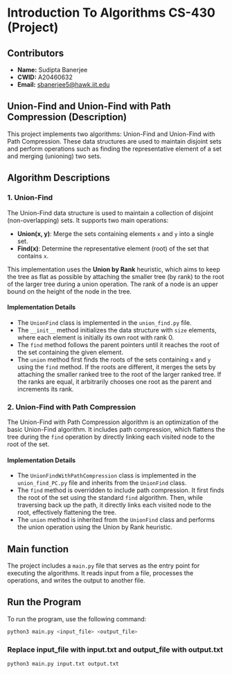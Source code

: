 # Introduction To Algorithms CS-430 (Project)

## Contributors

- **Name:** Sudipta Banerjee
- **CWID:** A20460632
- **Email:** sbanerjee5@hawk.iit.edu

## Union-Find and Union-Find with Path Compression (Description)

This project implements two algorithms: Union-Find and Union-Find with Path Compression. These data structures are used to maintain disjoint sets and perform operations such as finding the representative element of a set and merging (unioning) two sets.

## Algorithm Descriptions

### 1. Union-Find

The Union-Find data structure is used to maintain a collection of disjoint (non-overlapping) sets. It supports two main operations:

- **Union(x, y)**: Merge the sets containing elements `x` and `y` into a single set.
- **Find(x)**: Determine the representative element (root) of the set that contains `x`.

This implementation uses the **Union by Rank** heuristic, which aims to keep the tree as flat as possible by attaching the smaller tree (by rank) to the root of the larger tree during a union operation. The rank of a node is an upper bound on the height of the node in the tree.

#### Implementation Details

- The `UnionFind` class is implemented in the `union_find.py` file.
- The `__init__` method initializes the data structure with `size` elements, where each element is initially its own root with rank 0.
- The `find` method follows the parent pointers until it reaches the root of the set containing the given element.
- The `union` method first finds the roots of the sets containing `x` and `y` using the `find` method. If the roots are different, it merges the sets by attaching the smaller ranked tree to the root of the larger ranked tree. If the ranks are equal, it arbitrarily chooses one root as the parent and increments its rank.

### 2. Union-Find with Path Compression

The Union-Find with Path Compression algorithm is an optimization of the basic Union-Find algorithm. It includes path compression, which flattens the tree during the `find` operation by directly linking each visited node to the root of the set.

#### Implementation Details

- The `UnionFindWithPathCompression` class is implemented in the `union_find_PC.py` file and inherits from the `UnionFind` class.
- The `find` method is overridden to include path compression. It first finds the root of the set using the standard `find` algorithm. Then, while traversing back up the path, it directly links each visited node to the root, effectively flattening the tree.
- The `union` method is inherited from the `UnionFind` class and performs the union operation using the Union by Rank heuristic.

## Main function

The project includes a `main.py` file that serves as the entry point for executing the algorithms. It reads input from a file, processes the operations, and writes the output to another file.

## Run the Program

To run the program, use the following command:

```bash
python3 main.py <input_file> <output_file>
```

### Replace input_file with input.txt and output_file with output.txt

```bash
python3 main.py input.txt output.txt
```
